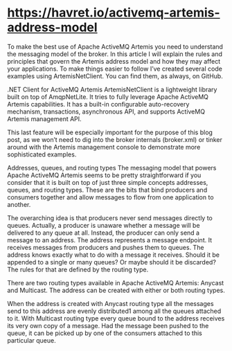 # https://havret.io/activemq-artemis-address-model

To make the best use of Apache ActiveMQ Artemis you need to understand the messaging model of the broker. In this article I will explain the rules and principles that govern the Artemis address model and how they may affect your applications. To make things easier to follow I’ve created several code examples using ArtemisNetClient. You can find them, as always, on GitHub.

.NET Client for ActiveMQ Artemis
ArtemisNetClient is a lightweight library built on top of AmqpNetLite. It tries to fully leverage Apache ActiveMQ Artemis capabilities. It has a built-in configurable auto-recovery mechanism, transactions, asynchronous API, and supports ActiveMQ Artemis management API.

This last feature will be especially important for the purpose of this blog post, as we won’t need to dig into the broker internals (broker.xml) or tinker around with the Artemis management console to demonstrate more sophisticated examples.

Addresses, queues, and routing types
The messaging model that powers Apache ActiveMQ Artemis seems to be pretty straightforward if you consider that it is built on top of just three simple concepts addresses, queues, and routing types. These are the bits that bind producers and consumers together and allow messages to flow from one application to another.

The overarching idea is that producers never send messages directly to queues. Actually, a producer is unaware whether a message will be delivered to any queue at all. Instead, the producer can only send a message to an address. The address represents a message endpoint. It receives messages from producers and pushes them to queues. The address knows exactly what to do with a message it receives. Should it be appended to a single or many queues? Or maybe should it be discarded? The rules for that are defined by the routing type.

There are two routing types available in Apache ActiveMQ Artemis: Anycast and Multicast. The address can be created with either or both routing types.

When the address is created with Anycast routing type all the messages send to this address are evenly distributed1 among all the queues attached to it. With Multicast routing type every queue bound to the address receives its very own copy of a message. Had the message been pushed to the queue, it can be picked up by one of the consumers attached to this particular queue.
